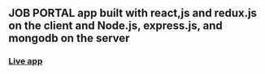 ## JOB PORTAL app built with react,js and redux.js on the client and Node.js, express.js, and mongodb on the server

### [Live app ](https://obscure-waters-35665.herokuapp.com/)
